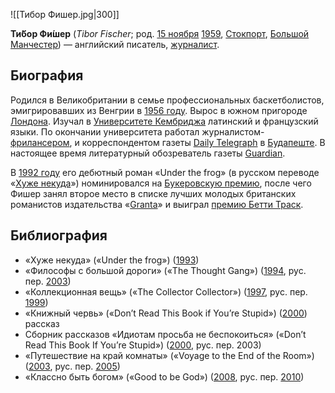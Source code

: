 ![[Тибор Фишер.jpg|300]]

**Ти́бор Фи́шер** (*Tibor Fischer*; род. [15 ноября](https://ru.wikipedia.org/wiki/15_ноября) [1959](https://ru.wikipedia.org/wiki/1959), [Стокпорт](https://ru.wikipedia.org/wiki/Стокпорт), [Большой Манчестер](https://ru.wikipedia.org/wiki/Большой_Манчестер)) — английский писатель, [журналист](https://ru.wikipedia.org/wiki/Журналист).

## Биография

Родился в Великобритании в семье профессиональных баскетболистов, эмигрировавших из Венгрии в [1956 году](https://ru.wikipedia.org/wiki/1956_год). Вырос в южном пригороде [Лондона](https://ru.wikipedia.org/wiki/Лондон). Изучал в [Университете Кембриджа](https://ru.wikipedia.org/wiki/Университет_Кембриджа) латинский и французский языки. По окончании университета работал журналистом-[фрилансером](https://ru.wikipedia.org/wiki/Фрилансер), и корреспондентом газеты [Daily Telegraph](https://ru.wikipedia.org/wiki/Daily_Telegraph) в [Будапеште](https://ru.wikipedia.org/wiki/Будапешт). В настоящее время литературный обозреватель газеты [Guardian](https://ru.wikipedia.org/wiki/Guardian).

В [1992 году](https://ru.wikipedia.org/wiki/1992_год) его дебютный роман «Under the frog» (в русском переводе «[Хуже некуда](https://ru.wikipedia.org/wiki/Хуже_некуда)») номинировался на [Букеровскую премию](https://ru.wikipedia.org/wiki/Букеровская_премия), после чего Фишер занял второе место в списке лучших молодых британских романистов издательства «[Granta](https://ru.wikipedia.org/wiki/Granta)» и выиграл [премию Бетти Траск](https://ru.wikipedia.org/wiki/Премия_Бетти_Траск).

## Библиография

- «Хуже некуда» («Under the frog») ([1993](https://ru.wikipedia.org/wiki/1993))
- «Философы с большой дороги» («The Thought Gang») ([1994](https://ru.wikipedia.org/wiki/1994), рус. пер. [2003](https://ru.wikipedia.org/wiki/2003))
- «Коллекционная вещь» («The Collector Collector») ([1997](https://ru.wikipedia.org/wiki/1997), рус. пер. [1999](https://ru.wikipedia.org/wiki/1999))
- «Книжный червь» («Don’t Read This Book if You’re Stupid») ([2000](https://ru.wikipedia.org/wiki/2000)) рассказ
- Сборник рассказов «Идиотам просьба не беспокоиться» («Don’t Read This Book If You’re Stupid») ([2000](https://ru.wikipedia.org/wiki/2000), рус. пер. 2003)
- «Путешествие на край комнаты» («Voyage to the End of the Room») ([2003](https://ru.wikipedia.org/wiki/2003), рус. пер. [2005](https://ru.wikipedia.org/wiki/2005))
- «Классно быть богом» («Good to be God») ([2008](https://ru.wikipedia.org/wiki/2008), рус. пер. [2010](https://ru.wikipedia.org/wiki/2010))
